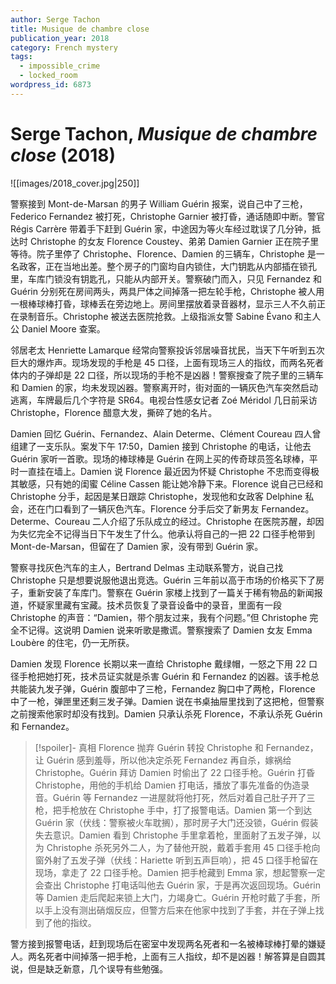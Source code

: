 ```yaml
---
author: Serge Tachon
title: Musique de chambre close
publication_year: 2018
category: French mystery
tags:
  - impossible_crime
  - locked_room
wordpress_id: 6873
---
```


# Serge Tachon, <i>Musique de chambre close</i> (2018)

![[images/2018_cover.jpg|250]]

警察接到 Mont-de-Marsan 的男子 William Guérin 报案，说自己中了三枪，Federico Fernandez 被打死，Christophe Garnier 被打昏，通话随即中断。警官 Régis Carrère 带着手下赶到 Guérin 家，中途因为等火车经过耽误了几分钟，抵达时 Christophe 的女友 Florence Coustey、弟弟 Damien Garnier 正在院子里等待。院子里停了 Christophe、Florence、Damien 的三辆车，Christophe 是一名政客，正在当地出差。整个房子的门窗均自内锁住，大门钥匙从内部插在锁孔里，车库门锁没有钥匙孔，只能从内部开关。警察破门而入，只见 Fernandez 和 Guérin 分别死在房间两头，两具尸体之间掉落一把左轮手枪，Christophe 被人用一根棒球棒打昏，球棒丢在旁边地上。房间里摆放着录音器材，显示三人不久前正在录制音乐。Christophe 被送去医院抢救。上级指派女警 Sabine Évano 和主人公 Daniel Moore 查案。

邻居老太 Henriette Lamarque 经常向警察投诉邻居噪音扰民，当天下午听到五次巨大的爆炸声。现场发现的手枪是 45 口径，上面有现场三人的指纹，而两名死者体内的子弹却是 22 口径，所以现场的手枪不是凶器！警察搜查了院子里的三辆车和 Damien 的家，均未发现凶器。警察离开时，街对面的一辆灰色汽车突然启动逃离，车牌最后几个字符是 SR64。电视台性感女记者 Zoé Méridol 几日前采访 Christophe，Florence 醋意大发，撕碎了她的名片。

Damien 回忆 Guérin、Fernandez、Alain Determe、Clément Coureau 四人曾组建了一支乐队。案发下午 17:50，Damien 接到 Christophe 的电话，让他去 Guérin 家听一首歌。现场的棒球棒是 Guérin 在网上买的传奇球员签名球棒，平时一直挂在墙上。Damien 说 Florence 最近因为怀疑 Christophe 不忠而变得极其敏感，只有她的闺蜜 Céline Cassen 能让她冷静下来。Florence 说自己已经和 Christophe 分手，起因是某日跟踪 Christophe，发现他和女政客 Delphine 私会，还在门口看到了一辆灰色汽车。Florence 分手后交了新男友 Fernandez。Determe、Coureau 二人介绍了乐队成立的经过。Christophe 在医院苏醒，却因为失忆完全不记得当日下午发生了什么。他承认将自己的一把 22 口径手枪带到 Mont-de-Marsan，但留在了 Damien 家，没有带到 Guérin 家。

警察寻找灰色汽车的主人，Bertrand Delmas 主动联系警方，说自己找 Christophe 只是想要说服他退出竞选。Guérin 三年前以高于市场的价格买下了房子，重新安装了车库门。警察在 Guérin 家楼上找到了一篇关于稀有物品的新闻报道，怀疑家里藏有宝藏。技术员恢复了录音设备中的录音，里面有一段 Christophe 的声音：“Damien，带个朋友过来，我有个问题。”但 Christophe 完全不记得。这说明 Damien 说来听歌是撒谎。警察搜索了 Damien 女友 Emma Loubère 的住宅，仍一无所获。

Damien 发现 Florence 长期以来一直给 Christophe 戴绿帽，一怒之下用 22 口径手枪把她打死，技术员证实就是杀害 Guérin 和 Fernandez 的凶器。该手枪总共能装九发子弹，Guérin 腹部中了三枪，Fernandez 胸口中了两枪，Florence 中了一枪，弹匣里还剩三发子弹。Damien 说在书桌抽屉里找到了这把枪，但警察之前搜索他家时却没有找到。Damien 只承认杀死 Florence，不承认杀死 Guérin 和 Fernandez。

> [!spoiler]- 真相
> Florence 抛弃 Guérin 转投 Christophe 和 Fernandez，让 Guérin 感到羞辱，所以他决定杀死 Fernandez 再自杀，嫁祸给 Christophe。Guérin 拜访 Damien 时偷出了 22 口径手枪。Guérin 打昏 Christophe，用他的手机给 Damien 打电话，播放了事先准备的伪造录音。Guérin 等 Fernandez 一进屋就将他打死，然后对着自己肚子开了三枪，把手枪放在 Christophe 手中，打了报警电话。Damien 第一个到达 Guérin 家（伏线：警察被火车耽搁），那时房子大门还没锁，Guérin 假装失去意识。Damien 看到 Christophe 手里拿着枪，里面射了五发子弹，以为 Christophe 杀死另外二人，为了替他开脱，戴着手套用 45 口径手枪向窗外射了五发子弹（伏线：Hariette 听到五声巨响），把 45 口径手枪留在现场，拿走了 22 口径手枪。Damien 把手枪藏到 Emma 家，想起警察一定会查出 Christophe 打电话叫他去 Guérin 家，于是再次返回现场。Guérin 等 Damien 走后爬起来锁上大门，力竭身亡。Guérin 开枪时戴了手套，所以手上没有测出硝烟反应，但警方后来在他家中找到了手套，并在子弹上找到了他的指纹。

警方接到报警电话，赶到现场后在密室中发现两名死者和一名被棒球棒打晕的嫌疑人。两名死者中间掉落一把手枪，上面有三人指纹，却不是凶器！解答算是自圆其说，但是缺乏新意，几个误导有些勉强。